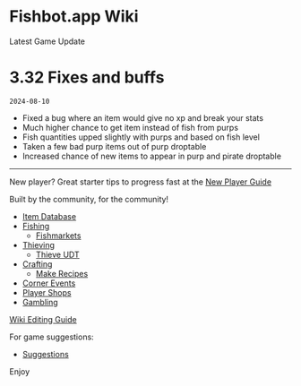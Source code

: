 
# Fishbot.app Wiki #

Latest Game Update 

# 3.32 Fixes and buffs 
`2024-08-10`
- Fixed a bug where an item would give no xp and break your stats
- Much higher chance to get item instead of fish from purps
- Fish quantities upped slightly with purps and based on fish level
- Taken a few bad purp items out of purp droptable
- Increased chance of new items to appear in purp and pirate droptable

-------------------------------

New player? Great starter tips to progress fast at the [New Player Guide](./GettingStarted.md)

Built by the community, for the community!

- [Item Database](./ItemDatabase/README.md)
- [Fishing](./Fishing/README.md)
  - [Fishmarkets](./Fishing/Fishmarkets/Fishmarkets.md)
- [Thieving](./Thieving/README.md)
  - [Thieve UDT](./Thieving/UDT.md)
- [Crafting](./Crafting/README.md)
  - [Make Recipes](./Crafting/Make.md)
- [Corner Events](./CornerEvents/README.md)
- [Player Shops](./PlayerShops/README.md)
- [Gambling](./Gambling/README.md)

[Wiki Editing Guide](/WikiGuide/README.md)

For game suggestions:
- [Suggestions](./Suggestions.md)

Enjoy
